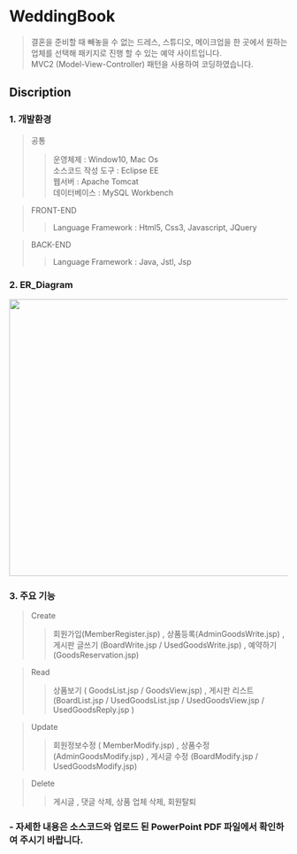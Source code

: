 # WeddingBook
> 결혼을 준비할 때 빼놓을 수 없는 드레스, 스튜디오, 메이크업을 한 곳에서 원하는 업체를 선택해 패키지로 진행 할 수 있는 예약 사이트입니다.            
>MVC2 (Model-View-Controller) 패턴을 사용하여 코딩하였습니다.        
        
## Discription
### 1. 개발환경
> 공통     
>> 운영체제 : Window10, Mac Os          
>> 소스코드 작성 도구 : Eclipse EE            
>> 웹서버 : Apache Tomcat           
>> 데이터베이스 : MySQL Workbench                  

>FRONT-END
>> Language Framework : Html5, Css3, Javascript, JQuery

>BACK-END 
>> Language Framework : Java, Jstl, Jsp

### 2. ER_Diagram
<img src="https://user-images.githubusercontent.com/68680087/102859639-9eba4c00-446f-11eb-9dc3-6c8f6bd9620a.jpg" width = "1000" height = "500">

### 3. 주요 기능
> Create
>> 회원가입(MemberRegister.jsp) , 상품등록(AdminGoodsWrite.jsp) , 게시판 글쓰기 (BoardWrite.jsp / UsedGoodsWrite.jsp) , 예약하기 (GoodsReservation.jsp)         

> Read
>> 상품보기 ( GoodsList.jsp / GoodsView.jsp) , 게시판 리스트 (BoardList.jsp / UsedGoodsList.jsp / UsedGoodsView.jsp / UsedGoodsReply.jsp )

> Update
>> 회원정보수정 ( MemberModify.jsp) , 상품수정 (AdminGoodsModify.jsp) , 게시글 수정 (BoardModify.jsp / UsedGoodsModify.jsp)

> Delete
>>게시글 , 댓글 삭제, 상품 업체 삭제, 회원탈퇴         


### -  자세한 내용은 소스코드와 업로드 된 PowerPoint PDF 파일에서 확인하여 주시기 바랍니다.




